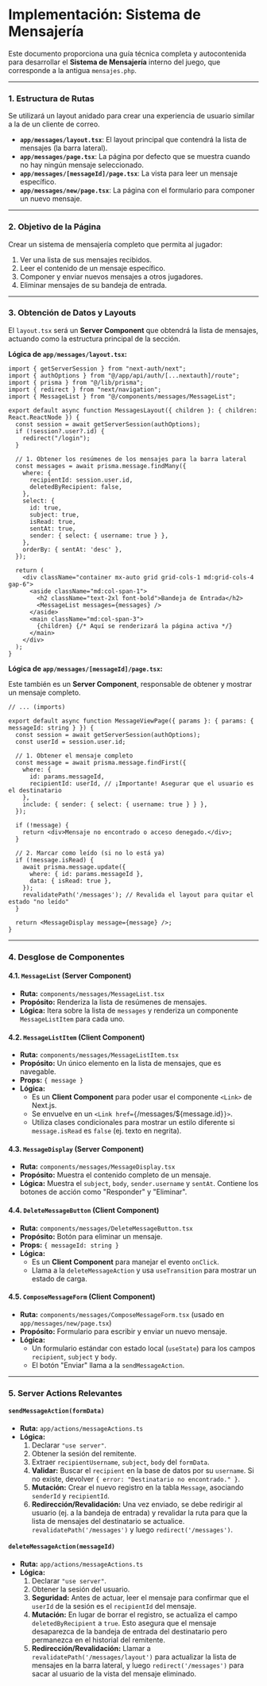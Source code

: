 # Implementación: Sistema de Mensajería

Este documento proporciona una guía técnica completa y autocontenida para desarrollar el **Sistema de Mensajería** interno del juego, que corresponde a la antigua `mensajes.php`.

---

### **1. Estructura de Rutas**

Se utilizará un layout anidado para crear una experiencia de usuario similar a la de un cliente de correo.

-   **`app/messages/layout.tsx`**: El layout principal que contendrá la lista de mensajes (la barra lateral).
-   **`app/messages/page.tsx`**: La página por defecto que se muestra cuando no hay ningún mensaje seleccionado.
-   **`app/messages/[messageId]/page.tsx`**: La vista para leer un mensaje específico.
-   **`app/messages/new/page.tsx`**: La página con el formulario para componer un nuevo mensaje.

---

### **2. Objetivo de la Página**

Crear un sistema de mensajería completo que permita al jugador:
1.  Ver una lista de sus mensajes recibidos.
2.  Leer el contenido de un mensaje específico.
3.  Componer y enviar nuevos mensajes a otros jugadores.
4.  Eliminar mensajes de su bandeja de entrada.

---

### **3. Obtención de Datos y Layouts**

El `layout.tsx` será un **Server Component** que obtendrá la lista de mensajes, actuando como la estructura principal de la sección.

**Lógica de `app/messages/layout.tsx`:**

```tsx
import { getServerSession } from "next-auth/next";
import { authOptions } from "@/app/api/auth/[...nextauth]/route";
import { prisma } from "@/lib/prisma";
import { redirect } from "next/navigation";
import { MessageList } from "@/components/messages/MessageList";

export default async function MessagesLayout({ children }: { children: React.ReactNode }) {
  const session = await getServerSession(authOptions);
  if (!session?.user?.id) {
    redirect("/login");
  }

  // 1. Obtener los resúmenes de los mensajes para la barra lateral
  const messages = await prisma.message.findMany({
    where: {
      recipientId: session.user.id,
      deletedByRecipient: false,
    },
    select: {
      id: true,
      subject: true,
      isRead: true,
      sentAt: true,
      sender: { select: { username: true } },
    },
    orderBy: { sentAt: 'desc' },
  });

  return (
    <div className="container mx-auto grid grid-cols-1 md:grid-cols-4 gap-6">
      <aside className="md:col-span-1">
        <h2 className="text-2xl font-bold">Bandeja de Entrada</h2>
        <MessageList messages={messages} />
      </aside>
      <main className="md:col-span-3">
        {children} {/* Aquí se renderizará la página activa */}
      </main>
    </div>
  );
}
```

**Lógica de `app/messages/[messageId]/page.tsx`:**

Este también es un **Server Component**, responsable de obtener y mostrar un mensaje completo.

```tsx
// ... (imports)

export default async function MessageViewPage({ params }: { params: { messageId: string } }) {
  const session = await getServerSession(authOptions);
  const userId = session.user.id;

  // 1. Obtener el mensaje completo
  const message = await prisma.message.findFirst({
    where: {
      id: params.messageId,
      recipientId: userId, // ¡Importante! Asegurar que el usuario es el destinatario
    },
    include: { sender: { select: { username: true } } },
  });

  if (!message) {
    return <div>Mensaje no encontrado o acceso denegado.</div>;
  }

  // 2. Marcar como leído (si no lo está ya)
  if (!message.isRead) {
    await prisma.message.update({
      where: { id: params.messageId },
      data: { isRead: true },
    });
    revalidatePath('/messages'); // Revalida el layout para quitar el estado "no leído"
  }

  return <MessageDisplay message={message} />;
}
```

---

### **4. Desglose de Componentes**

#### **4.1. `MessageList` (Server Component)**
-   **Ruta:** `components/messages/MessageList.tsx`
-   **Propósito:** Renderiza la lista de resúmenes de mensajes.
-   **Lógica:** Itera sobre la lista de `messages` y renderiza un componente `MessageListItem` para cada uno.

#### **4.2. `MessageListItem` (Client Component)**
-   **Ruta:** `components/messages/MessageListItem.tsx`
-   **Propósito:** Un único elemento en la lista de mensajes, que es navegable.
-   **Props:** `{ message }`
-   **Lógica:**
    -   Es un **Client Component** para poder usar el componente `<Link>` de Next.js.
    -   Se envuelve en un `<Link href={`/messages/${message.id}`}>`.
    -   Utiliza clases condicionales para mostrar un estilo diferente si `message.isRead` es `false` (ej. texto en negrita).

#### **4.3. `MessageDisplay` (Server Component)**
-   **Ruta:** `components/messages/MessageDisplay.tsx`
-   **Propósito:** Muestra el contenido completo de un mensaje.
-   **Lógica:** Muestra el `subject`, `body`, `sender.username` y `sentAt`. Contiene los botones de acción como "Responder" y "Eliminar".

#### **4.4. `DeleteMessageButton` (Client Component)**
-   **Ruta:** `components/messages/DeleteMessageButton.tsx`
-   **Propósito:** Botón para eliminar un mensaje.
-   **Props:** `{ messageId: string }`
-   **Lógica:**
    -   Es un **Client Component** para manejar el evento `onClick`.
    -   Llama a la `deleteMessageAction` y usa `useTransition` para mostrar un estado de carga.

#### **4.5. `ComposeMessageForm` (Client Component)**
-   **Ruta:** `components/messages/ComposeMessageForm.tsx` (usado en `app/messages/new/page.tsx`)
-   **Propósito:** Formulario para escribir y enviar un nuevo mensaje.
-   **Lógica:**
    -   Un formulario estándar con estado local (`useState`) para los campos `recipient`, `subject` y `body`.
    -   El botón "Enviar" llama a la `sendMessageAction`.

---

### **5. Server Actions Relevantes**

#### **`sendMessageAction(formData)`**
-   **Ruta:** `app/actions/messageActions.ts`
-   **Lógica:**
    1.  Declarar `"use server"`.
    2.  Obtener la sesión del remitente.
    3.  Extraer `recipientUsername`, `subject`, `body` del `formData`.
    4.  **Validar:** Buscar el `recipient` en la base de datos por su `username`. Si no existe, devolver `{ error: "Destinatario no encontrado." }`.
    5.  **Mutación:** Crear el nuevo registro en la tabla `Message`, asociando `senderId` y `recipientId`.
    6.  **Redirección/Revalidación:** Una vez enviado, se debe redirigir al usuario (ej. a la bandeja de entrada) y revalidar la ruta para que la lista de mensajes del destinatario se actualice. `revalidatePath('/messages')` y luego `redirect('/messages')`.

#### **`deleteMessageAction(messageId)`**
-   **Ruta:** `app/actions/messageActions.ts`
-   **Lógica:**
    1.  Declarar `"use server"`.
    2.  Obtener la sesión del usuario.
    3.  **Seguridad:** Antes de actuar, leer el mensaje para confirmar que el `userId` de la sesión es el `recipientId` del mensaje.
    4.  **Mutación:** En lugar de borrar el registro, se actualiza el campo `deletedByRecipient` a `true`. Esto asegura que el mensaje desaparezca de la bandeja de entrada del destinatario pero permanezca en el historial del remitente.
    5.  **Redirección/Revalidación:** Llamar a `revalidatePath('/messages/layout')` para actualizar la lista de mensajes en la barra lateral, y luego `redirect('/messages')` para sacar al usuario de la vista del mensaje eliminado.
